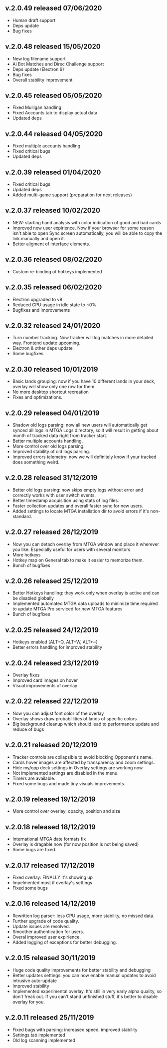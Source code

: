 ## v.2.0.49 released 07/06/2020
* Human draft support
* Deps update
* Bug fixes

## v.2.0.48 released 15/05/2020
* New log filename support
* Ai Bot Matches and Direc Challenge support
* Deps update (Electron 9)
* Bug fixes
* Overall stability improvement

## v.2.0.45 released 05/05/2020
* Fixed Mulligan handling
* Fixed Accounts tab to display actual data
* Updated deps

## v.2.0.44 released 04/05/2020
* Fixed multiple accounts handling
* Fixed critical bugs
* Updated deps

## v.2.0.39 released 01/04/2020
* Fixed critical bugs
* Updated deps
* Added multi-game support (preparation for next releases)

## v.2.0.37 released 10/02/2020
* NEW: starting hand analysis with color indication of good and bad cards
* Improved new user expirience. Now if your browser for some reason isn't able to open Sync screen automatically, you will be able to copy the link manually and open it.
* Better aligment of interface elements. 

## v.2.0.36 released 08/02/2020
* Custom re-binding of hotkeys implemented

## v.2.0.35 released 06/02/2020
* Electron upgraded to v8
* Reduced CPU usage in idle state to ~0%
* Bugfixes and improvements

## v.2.0.32 released 24/01/2020
* Turn number tracking. Now tracker will log matches in more detailed way. Frontend update upcoming.
* Electron & other deps update
* Some bugfixes

## v.2.0.30 released 10/01/2019
* Basic lands grouping: now if you have 10 different lands in your deck, overlay will show only one row for them.
* No more desktop shortcut recreation
* Fixes and optimizations.

## v.2.0.29 released 04/01/2019
* Shadow old logs parsing: now all new users will automatically get synced all logs in MTGA Logs directory, so it will result in getting about month of tracked data right from tracker start.
* Better multiple accounts handling.
* More control over old logs parsing.
* Improved stability of old logs parsing.
* Improved errors telemetry: now we will definitely know if your tracked does something weird.

## v.2.0.28 released 31/12/2019
* Better old logs parsing: now skips empty logs without error and correctly works with user switch events.
* Better timestamp acquisition using stats of log files. 
* Faster collection updates and overall faster sync for new users.
* Added settings to locate MTGA installation dir to avoid errors if it's non-standard.

## v.2.0.27 released 26/12/2019
* Now you can detach overlay from MTGA window and place it wherever you like. Especially useful for users with several monitors.
* More hotkeys
* Hotkey map on General tab to make it easier to memorize them.
* Bunch of bugfixes

## v.2.0.26 released 25/12/2019
* Better Hotkeys handling: they work only when overlay is active and can be disabled globally
* Implemented automated MTGA data uploads to minimize time required to update MTGA Pro serviced for new MTGA features
* Bunch of bugfixes

## v.2.0.25 released 24/12/2019
* Hotkeys enabled (ALT+Q, ALT+W, ALT+~)
* Better errors handling for improved stability

## v.2.0.24 released 23/12/2019
* Overlay fixes
* Improved card images on hover
* Visual improvements of overlay

## v.2.0.22 released 22/12/2019
* Now you can adjust font color of the overlay
* Overlay shows draw probablilities of lands of specific colors
* Big background cleanup which should lead to performance update and reduce of bugs

## v.2.0.21 released 20/12/2019
* Tracker controls are collapsible to avoid blocking Opponent's name.
* Cards hover images are affected by transparency and zoom settings.
* Hide my/opp deck settings in Overlay settings are working now.
* Not implemented settings are disabled in the menu.
* Timers are available.
* Fixed some bugs and made tiny visuals improvements.

## v.2.0.19 released 19/12/2019
* More control over overlay: opacity, position and size

## v.2.0.18 released 18/12/2019
* International MTGA date formats fix
* Overlay is dragable now (for now position is not being saved)
* Some bugs are fixed.

## v.2.0.17 released 17/12/2019
* Fixed overlay: FINALLY it's showing up
* Impelmented most if overlay's settings
* Fixed some bugs

## v.2.0.16 released 14/12/2019
* Rewritten log parser: less CPU usage, more stability, no missed data.
* Further upgrade of code quality.
* Update issues are resolved.
* Smoother authentication for users.
* Overal improved user expirience.
* Added logging of exceptions for better debugging.

## v.2.0.15 released 30/11/2019
* Huge code quality improvements for better stability and debugging
* Better updates settings: you can now enable manual updates to avoid intrusive auto-update
* Improved stability
* Implemented experimental overlay. It's still in very early alpha quality, so don't freak out. If you can't stand unfinished stuff, it's better to disable overlay for you. 

## v.2.0.11 released 25/11/2019
* Fixed bugs with parsing: increased speed, improved stability
* Settings tab implemented
* Old log scanning implemented
